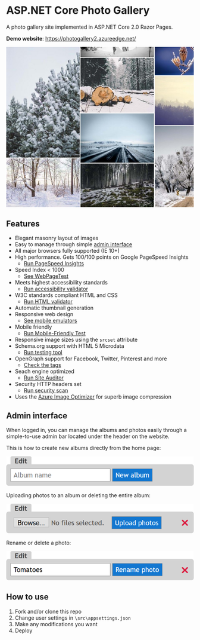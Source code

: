 # ASP.NET Core Photo Gallery 

A photo gallery site implemented in ASP.NET Core 2.0 Razor Pages.

**Demo website**: <https://photogallery2.azureedge.net/>

![Masonry](art/masonry.jpg "Masonry layout of images")

## Features

- Elegant masonry layout of images
- Easy to manage through simple [admin interface](#admin-interface)
- All major browsers fully supported (IE 10+)
- High performance. Gets 100/100 points on Google PageSpeed Insights 
  - [Run PageSpeed Insights](https://developers.google.com/speed/pagespeed/insights/?url=https%3A%2F%2Fphotogallery2.azureedge.net%2F)
- Speed Index < 1000
  - [See WebPageTest](http://www.webpagetest.org/result/170906_NT_1f4d990ac3bb4fc0ca6d1ff6f0e9813b/) 
- Meets highest accessibility standards 
  - [Run accessibility validator](http://wave.webaim.org/report#/https://photogallery2.azureedge.net)
- W3C standards compliant HTML and CSS 
  - [Run HTML validator](https://html5.validator.nu/?doc=https%3A%2F%2Fphotogallery2.azureedge.net)
- Automatic thumbnail generation
- Responsive web design
  - [See mobile emulators](https://www.responsinator.com/?url=https%3A%2F%2Fgallerytemplate.azurewebsites.net%2Falbum%2Fwinter%2F)
- Mobile friendly
  - [Run Mobile-Friendly Test](https://search.google.com/test/mobile-friendly?id=kH6ZnvhvZ8gr0Hkk_NNFJA)
- Responsive image sizes using the `srcset` attribute
- Schema.org support with HTML 5 Microdata 
  - [Run testing tool](https://search.google.com/structured-data/testing-tool#url=https%3A%2F%2Fphotogallery2.azureedge.net)
- OpenGraph support for Facebook, Twitter, Pinterest and more
  - [Check the tags](http://opengraphcheck.com/result.php?url=https%3A%2F%2Fphotogallery2.azureedge.net%2F#.WZdKhbpFzK4)
- Seach engine optimized
  - [Run Site Auditor](https://auditor.raventools.com/#/s/5jeyidxmo)
- Security HTTP headers set
  - [Run security scan](https://securityheaders.io/?q=https%3A%2F%2Fphotogallery2.azureedge.net%2F&hide=on&followRedirects=on)
- Uses the [Azure Image Optimizer](https://github.com/madskristensen/ImageOptimizerWebJob) for superb image compression

## Admin interface
When logged in, you can manage the albums and photos easily through a simple-to-use admin bar located under the header on the website.

This is how to create new albums directly from the home page:

![Admin Album View](art/admin-album-view.png)

Uploading photos to an album or deleting the entire album:

![Admin Album Upload](art/admin-album-upload.png)

Rename or delete a photo:

![Admin Photo](art/admin-photo.png)

## How to use

1. Fork and/or clone this repo
2. Change user settings in `\src\appsettings.json`
3. Make any modifications you want
4. Deploy